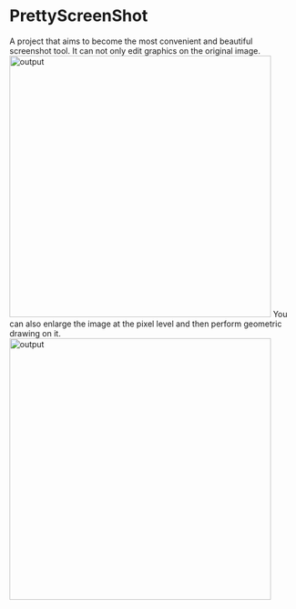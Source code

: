 # PrettyScreenShot
A project that aims to become the most convenient and beautiful screenshot tool.
It can not only edit graphics on the original image.
<img width="459" alt="output" src="https://github.com/monolife1874/PrettyScreenShot/assets/158537073/57ec1cb9-285d-4bd5-a87a-a9e32e19989d">
You can also enlarge the image at the pixel level and then perform geometric drawing on it.
<img width="459" alt="output" src="https://github.com/monolife1874/PrettyScreenShot/assets/158537073/5fe60c95-c506-4e24-8a79-a6d003a09eef">
